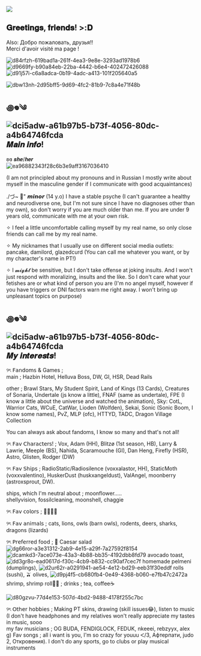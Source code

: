![](https://komarev.com/ghpvc/?username=crepe1210&style=for-the-badge&color=800080)
## 𝐆𝐫𝐞𝐞𝐭𝐢𝐧𝐠𝐬, 𝐟𝐫𝐢𝐞𝐧𝐝𝐬! >:𝐃
Also: Добро пожаловать, друзья!!  
Merci d'avoir visité ma page !  

![d84rfzh-619bad1a-261f-4ea3-9e8e-3293ad1978b6](https://github.com/user-attachments/assets/0ad2185d-b491-4cfa-b760-a426160470ca) ![d9669fy-b90a84eb-22ba-4442-b6e4-402472426088](https://github.com/user-attachments/assets/cf39c791-e510-4748-8224-9cbe686b6d15) ![d91j57i-c6a8adca-0b19-4adc-a413-101f205640a5](https://github.com/user-attachments/assets/eb150ace-bfa6-4a5c-b77f-febea60da3a8)

![dbw13nh-2d95bff5-9d69-4fc2-81b9-7c8a4e71f48b](https://github.com/user-attachments/assets/8da771c1-d652-4bae-ac77-e58917131804) 

## ꩜𖦹༄ ![dci5adw-a61b97b5-b73f-4056-80dc-a4b64746fcda](https://github.com/user-attachments/assets/0892b64a-2a24-4f05-abe8-56a6164103dd) 𝑴𝒂𝒊𝒏 𝒊𝒏𝒇𝒐!
ʚɞ 𝒔𝒉𝒆/𝒉𝒆𝒓  
![ea96882343f28c6b3e9aff3167036410](https://github.com/user-attachments/assets/1535f218-2606-42e6-beb7-0919038a3a7f)

(I am not principled about my pronouns and in Russian I mostly write about myself in the masculine gender if I communicate with good acquaintances)

./づ~ 🍓" 𝙢𝙞𝙣𝙤𝙧 (14 y.o) I have a stable psyche (I can't guarantee a healthy and neurodiverse one, but I'm not sure since I have no diagnoses other than my own), so don't worry if you are much older than me. If you are under 9 years old, communicate with me at your own risk.  

✧ I feel a little uncomfortable calling myself by my real name, so only close friends can call me by my real name.  

✧ My nicknames that I usually use on different social media outlets: pancake, damilord, glazedcurd (You can call me whatever you want, or by my character's name in PT!)

✧ I 𝓶𝓲𝓰𝓱𝓽  be sensitive, but I don't take offense at joking insults. And I won't just respond with moralizing, insults and the like. So I don't care what your fetishes are or what kind of person you are (I'm no angel myself, however if you have triggers or DNI factors warn me right away. I won't bring up unpleasant topics on purpose)  
## ꩜𖦹༄ ![dci5adw-a61b97b5-b73f-4056-80dc-a4b64746fcda](https://github.com/user-attachments/assets/4206b439-25f6-48b7-8913-154bc9f8f177) 𝑴𝒚 𝒊𝒏𝒕𝒆𝒓𝒆𝒔𝒕𝒔!
୨ৎ 𝖥𝖺𝗇𝖽𝗈𝗆𝗌 & Games ;  
main ; Hazbin Hotel, Helluva Boss, DW, GI, HSR, Dead Rails  

other ; Brawl Stars, My Student Spirit, Land of Kings (13 Cards), Creatures of Sonaria, Undertale (js know a little), FNAF (same as undertale), FPE (I know a little about the universe and watched the animation), Sky: CotL, Warrior Cats, WCuE, CatWar, Lioden (Wolfden), Sekai, Sonic (Sonic Boom, I know some names), PvZ, MLP (ofc), HTTYD, TADC, Dragon Village Collection

You can always ask about fandoms, I know so many and that's not all!  

୨ৎ 𝖥𝖺𝗏 𝖢𝗁𝖺𝗋𝖺𝖼𝗍𝖾𝗋𝗌! ; Vox, Adam (HH), Blitzø (1st season, HB), Larry & Lawrie, Meeple (BS), Nahida, Scaramouche (GI), Dan Heng, Firefly (HSR), Astro, Glisten, Rodger (DW)

୨ৎ 𝖥𝖺𝗏 𝖲𝗁𝗂𝗉𝗌 ; RadioStatic/Radiosilence (voxxalastor, HH), StaticMoth (voxxvalentino), HuskerDust (huskxangeldust), ValAngel, moonberry (astroxsprout, DW). 

ships, which I'm neutral about ; moonflower.....  
shellyvision, fossilcleaning, moonshell, chaggie  

୨ৎ 𝖥𝖺𝗏 𝖼𝗈𝗅𝗈𝗋𝗌 ; 💜🩵💙💚  

୨ৎ 𝖥𝖺𝗏 𝖺𝗇𝗂𝗆𝖺𝗅𝗌 ; cats, lions, owls (barn owls), rodents, deers, sharks, dragons (lizards)  

୨ৎ 𝖯𝗋𝖾𝖿𝖾𝗋𝗋𝖾𝖽 𝖿𝗈𝗈𝖽 ; 🥗 Caesar salad
![dg66ror-a3e31312-2ab9-4e15-a29f-7a27592f8154](https://github.com/user-attachments/assets/0c236d28-777a-4ec5-af3b-a6db90b6cc71)  
![dcamkd3-7ace073e-43a3-4b88-bb35-4192dbb8fd79](https://github.com/user-attachments/assets/67afc0b0-485c-4db5-9631-86a7853b70ca) avocado toast, ![dd3gr8o-ead0617d-f30c-4cb9-b832-cc90af7cec7f](https://github.com/user-attachments/assets/909bf6ed-cdfe-4329-8758-2c84a0833e2b) homemade pelmeni (dumplings), ![d2ur62r-a0291941-ae54-4e12-bd29-eeb31f30eddf](https://github.com/user-attachments/assets/0d1fb0b7-98df-4a48-9e99-57e6f13e376f) rolls (sushi), 🫒 olives, ![d9pj4f5-cb680fb4-0e49-4368-b060-e7fb47c2472a](https://github.com/user-attachments/assets/cbe72727-59eb-42ae-abe5-ffeb22e4e21c) shrimp, shrimp roll🍤🥙 ; drinks ; tea, coffee☕  

![d80gzvu-77d4e153-507d-4bd2-9488-4178f255c7bc](https://github.com/user-attachments/assets/1a8a94ac-bbc9-493d-89c5-cebe6fde4541)

୨ৎ 𝖮𝗍𝗁𝖾𝗋 𝗁𝗈𝖻𝖻𝗂𝖾𝗌 ; Making PT skins, drawing (skill issues😂), listen to music (I don't have headphones and my relatives won't really appreciate my tastes in music, sooo  
my fav musicians ; OG BUDA, FENDIGLOCK, FEDUK, nkeeei, rebzyyx, alex g)
Fav songs ; all i want is you, I'm so crazy for youuu ᐸ/3, Афтерпати, judo 2, Откровения). I don't do any sports, go to clubs or play musical instruments
